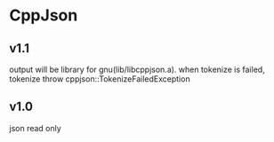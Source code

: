 # CppJson

## v1.1

output will be library for gnu(lib/libcppjson.a).
when tokenize is failed, tokenize throw cppjson::TokenizeFailedException

## v1.0

json read only

